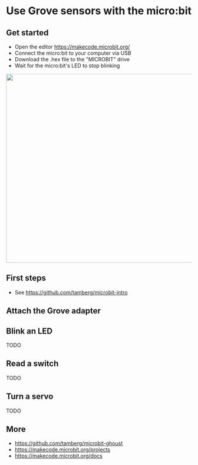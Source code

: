 # Use Grove sensors with the micro:bit

## Get started
- Open the editor https://makecode.microbit.org/
- Connect the micro:bit to your computer via USB
- Download the .hex file to the "MICROBIT" drive
- Wait for the micro:bit's LED to stop blinking

<img src="images/ide.png" width="512" />

## First steps
- See https://github.com/tamberg/microbit-intro

## Attach the Grove adapter

## Blink an LED
TODO

## Read a switch
TODO

## Turn a servo
TODO

## More
- https://github.com/tamberg/microbit-ghoust
- https://makecode.microbit.org/projects
- https://makecode.microbit.org/docs
